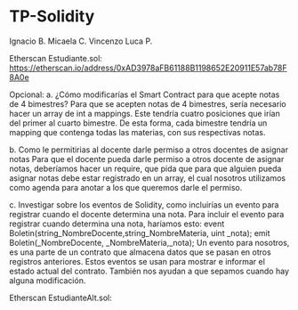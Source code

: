 # TP-Solidity
Ignacio B. Micaela C. Vincenzo Luca P.

Etherscan Estudiante.sol: https://etherscan.io/address/0xAD3978aFB61188B1198652E20911E57ab78F8A0e

Opcional:
a. ¿Cómo modificarías el Smart Contract para que acepte notas de 4 bimestres?
Para que se acepten notas de 4 bimestres, sería necesario hacer un array de int a mappings. Este tendría cuatro posiciones que irían del primer al cuarto bimestre. De esta forma, cada bimestre tendría un mapping que contenga todas las materias, con sus respectivas notas.

b. Como le permitirias al docente darle permiso a otros docentes de asignar notas
Para que el docente pueda darle permiso a otros docente de asignar notas, deberíamos hacer un require, que pida que para que alguien pueda asignar notas debe estar registrado en un array, el cual nosotros utilizamos como agenda para anotar a los que queremos darle el permiso.

c. Investigar sobre los eventos de Solidity, como incluirías un evento para registrar cuando el docente determina una nota.
Para incluir el evento para registrar cuando determina una nota, haríamos esto:
event Boletin(string_NombreDocente,string_NombreMateria, uint _nota);
emit Boletin(_NombreDocente, _NombreMateria,_nota);
Un evento para nosotros, es una parte de un contrato que almacena datos que se pasan en otros registros anteriores. Estos eventos se usan para mostrar e informar el estado actual del contrato. También nos ayudan a que sepamos cuando hay alguna modificación.

Etherscan EstudianteAlt.sol:
